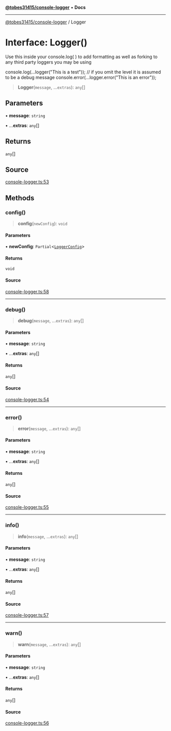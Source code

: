 [**@tobes31415/console-logger**](../README.md) • **Docs**

***

[@tobes31415/console-logger](../globals.md) / Logger

# Interface: Logger()

Use this inside your console.log( ) to add formatting as well as forking to any third party loggers you may be using

console.log(...logger("This is a test")); // if you omit the level it is assumed to be a debug message
console.error(...logger.error("This is an error"));

> **Logger**(`message`, ...`extras`): `any`[]

## Parameters

• **message**: `string`

• ...**extras**: `any`[]

## Returns

`any`[]

## Source

[console-logger.ts:53](https://github.com/tobes31415/console-logger/blob/bd473304e43959621f0cdd9955fe885877f26fd3/src/console-logger.ts#L53)

## Methods

### config()

> **config**(`newConfig`): `void`

#### Parameters

• **newConfig**: `Partial`\<[`LoggerConfig`](LoggerConfig.md)\>

#### Returns

`void`

#### Source

[console-logger.ts:58](https://github.com/tobes31415/console-logger/blob/bd473304e43959621f0cdd9955fe885877f26fd3/src/console-logger.ts#L58)

***

### debug()

> **debug**(`message`, ...`extras`): `any`[]

#### Parameters

• **message**: `string`

• ...**extras**: `any`[]

#### Returns

`any`[]

#### Source

[console-logger.ts:54](https://github.com/tobes31415/console-logger/blob/bd473304e43959621f0cdd9955fe885877f26fd3/src/console-logger.ts#L54)

***

### error()

> **error**(`message`, ...`extras`): `any`[]

#### Parameters

• **message**: `string`

• ...**extras**: `any`[]

#### Returns

`any`[]

#### Source

[console-logger.ts:55](https://github.com/tobes31415/console-logger/blob/bd473304e43959621f0cdd9955fe885877f26fd3/src/console-logger.ts#L55)

***

### info()

> **info**(`message`, ...`extras`): `any`[]

#### Parameters

• **message**: `string`

• ...**extras**: `any`[]

#### Returns

`any`[]

#### Source

[console-logger.ts:57](https://github.com/tobes31415/console-logger/blob/bd473304e43959621f0cdd9955fe885877f26fd3/src/console-logger.ts#L57)

***

### warn()

> **warn**(`message`, ...`extras`): `any`[]

#### Parameters

• **message**: `string`

• ...**extras**: `any`[]

#### Returns

`any`[]

#### Source

[console-logger.ts:56](https://github.com/tobes31415/console-logger/blob/bd473304e43959621f0cdd9955fe885877f26fd3/src/console-logger.ts#L56)
